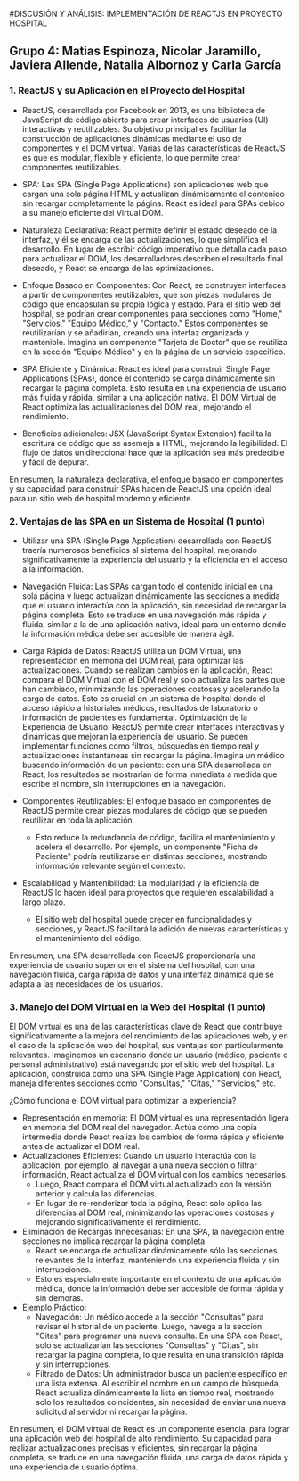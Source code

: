 #DISCUSIÓN Y ANÁLISIS: IMPLEMENTACIÓN DE REACTJS EN PROYECTO HOSPITAL
## Grupo 4: Matias Espinoza, Nicolar Jaramillo, Javiera Allende, Natalia Albornoz y Carla García
 
### 1. ReactJS y su Aplicación en el Proyecto del Hospital

- ReactJS, desarrollada por Facebook en 2013, es una biblioteca de JavaScript de código abierto para crear interfaces de usuarios (UI) interactivas y reutilizables. Su objetivo principal es facilitar la construcción de aplicaciones dinámicas mediante el uso de componentes y el DOM virtual. Varias de las características de ReactJS es que es modular, flexible y eficiente, lo que permite crear componentes reutilizables.

- SPA: Las SPA (Single Page Applications) son aplicaciones web que cargan una sola página HTML y actualizan dinámicamente el contenido sin recargar completamente la página. React es ideal para SPAs debido a su manejo eficiente del Virtual DOM.

- Naturaleza Declarativa: React permite definir el estado deseado de la interfaz, y él se encarga de las actualizaciones, lo que simplifica el desarrollo. En lugar de escribir código imperativo que detalla cada paso para actualizar el DOM, los desarrolladores describen el resultado final deseado, y React se encarga de las optimizaciones.

- Enfoque Basado en Componentes: Con React, se construyen interfaces a partir de componentes reutilizables, que son piezas modulares de código que encapsulan su propia lógica y estado. Para el sitio web del hospital, se podrían crear componentes para secciones como "Home," "Servicios," "Equipo Médico," y "Contacto." Estos componentes se reutilizarían y se añadirían, creando una interfaz organizada y mantenible. Imagina un componente "Tarjeta de Doctor" que se reutiliza en la sección "Equipo Médico" y en la página de un servicio específico.

- SPA Eficiente y Dinámica: React es ideal para construir Single Page Applications (SPAs), donde el contenido se carga dinámicamente sin recargar la página completa.
Esto resulta en una experiencia de usuario más fluida y rápida, similar a una aplicación nativa. El DOM Virtual de React optimiza las actualizaciones del DOM real, mejorando el rendimiento.

- Beneficios adicionales: JSX (JavaScript Syntax Extension) facilita la escritura de código que se asemeja a HTML, mejorando la legibilidad. El flujo de datos unidireccional hace que la aplicación sea más predecible y fácil de depurar.

En resumen, la naturaleza declarativa, el enfoque basado en componentes y su capacidad para construir SPAs hacen de ReactJS una opción ideal para un sitio web de hospital moderno y eficiente.


### 2. Ventajas de las SPA en un Sistema de Hospital (1 punto)
- Utilizar una SPA (Single Page Application) desarrollada con ReactJS traería numerosos beneficios al sistema del hospital, mejorando significativamente la experiencia del usuario y la eficiencia en el acceso a la información.

- Navegación Fluida: Las SPAs cargan todo el contenido inicial en una sola página y luego actualizan dinámicamente las secciones a medida que el usuario interactúa con la aplicación, sin necesidad de recargar la página completa. Esto se traduce en una navegación más rápida y fluida, similar a la de una aplicación nativa, ideal para un entorno donde la información médica debe ser accesible de manera ágil.

- Carga Rápida de Datos: ReactJS utiliza un DOM Virtual, una representación en memoria del DOM real, para optimizar las actualizaciones.
Cuando se realizan cambios en la aplicación, React compara el DOM Virtual con el DOM real y solo actualiza las partes que han cambiado, minimizando las operaciones costosas y acelerando la carga de datos.
Esto es crucial en un sistema de hospital donde el acceso rápido a historiales médicos, resultados de laboratorio o información de pacientes es fundamental.
Optimización de la Experiencia de Usuario: ReactJS permite crear interfaces interactivas y dinámicas que mejoran la experiencia del usuario.
Se pueden implementar funciones como filtros, búsquedas en tiempo real y actualizaciones instantáneas sin recargar la página.
Imagina un médico buscando información de un paciente: con una SPA desarrollada en React, los resultados se mostrarían de forma inmediata a medida que escribe el nombre, sin interrupciones en la navegación.


- Componentes Reutilizables: El enfoque basado en componentes de ReactJS permite crear piezas modulares de código que se pueden reutilizar en toda la aplicación.
    - Esto reduce la redundancia de código, facilita el mantenimiento y acelera el desarrollo.
Por ejemplo, un componente "Ficha de Paciente" podría reutilizarse en distintas secciones, mostrando información relevante según el contexto.
- Escalabilidad y Mantenibilidad: La modularidad y la eficiencia de ReactJS lo hacen ideal para proyectos que requieren escalabilidad a largo plazo.
    - El sitio web del hospital puede crecer en funcionalidades y secciones, y ReactJS facilitará la adición de nuevas características y el mantenimiento del código.

En resumen, una SPA desarrollada con ReactJS proporcionaría una experiencia de usuario superior en el sistema del hospital, con una navegación fluida, carga rápida de datos y una interfaz dinámica que se adapta a las necesidades de los usuarios.


### 3. Manejo del DOM Virtual en la Web del Hospital (1 punto)

El DOM virtual es una de las características clave de React que contribuye significativamente a la mejora del rendimiento de las aplicaciones web, y en el caso de la aplicación web del hospital, sus ventajas son particularmente relevantes. Imaginemos un escenario donde un usuario (médico, paciente o personal administrativo) está navegando por el sitio web del hospital. La aplicación, construida como una SPA (Single Page Application) con React, maneja diferentes secciones como "Consultas," "Citas," "Servicios," etc.

¿Cómo funciona el DOM virtual para optimizar la experiencia?
- Representación en memoria: El DOM virtual es una representación ligera en memoria del DOM real del navegador. Actúa como una copia intermedia donde React realiza los cambios de forma rápida y eficiente antes de actualizar el DOM real.
- Actualizaciones Eficientes: Cuando un usuario interactúa con la aplicación, por ejemplo, al navegar a una nueva sección o filtrar información, React actualiza el DOM virtual con los cambios necesarios.
    - Luego, React compara el DOM virtual actualizado con la versión anterior y calcula las diferencias.
    - En lugar de re-renderizar toda la página, React solo aplica las diferencias al DOM real, minimizando las operaciones costosas y mejorando significativamente el rendimiento.
- Eliminación de Recargas Innecesarias: En una SPA, la navegación entre secciones no implica recargar la página completa.
    - React se encarga de actualizar dinámicamente sólo las secciones relevantes de la interfaz, manteniendo una experiencia fluida y sin interrupciones.
    - Esto es especialmente importante en el contexto de una aplicación médica, donde la información debe ser accesible de forma rápida y sin demoras.
- Ejemplo Práctico:
    - Navegación: Un médico accede a la sección "Consultas" para revisar el historial de un paciente. Luego, navega a la sección "Citas" para programar una nueva consulta. En una SPA con React, solo se actualizarían las secciones "Consultas" y "Citas", sin recargar la página completa, lo que resulta en una transición rápida y sin interrupciones.
    - Filtrado de Datos: Un administrador busca un paciente específico en una lista extensa. Al escribir el nombre en un campo de búsqueda, React actualiza dinámicamente la lista en tiempo real, mostrando solo los resultados coincidentes, sin necesidad de enviar una nueva solicitud al servidor ni recargar la página.

En resumen, el DOM virtual de React es un componente esencial para lograr una aplicación web del hospital de alto rendimiento. Su capacidad para realizar actualizaciones precisas y eficientes, sin recargar la página completa, se traduce en una navegación fluida, una carga de datos rápida y una experiencia de usuario óptima.
